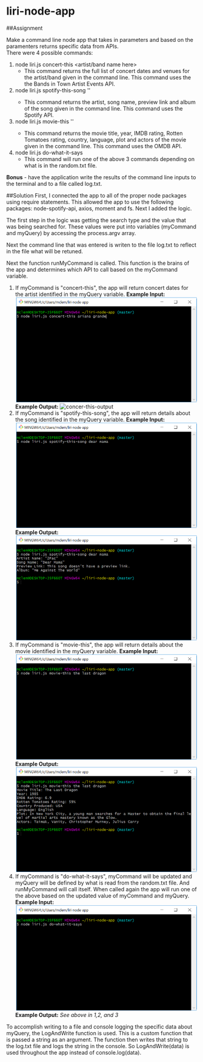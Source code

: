 # liri-node-app

##Assignment 

Make a command line node app that takes in parameters and based on the paramenters returns specific data from APIs.  
There were 4 possible commands:
1. node liri.js concert-this <artist/band name here>
    - This command returns the full list of concert dates and venues for the artist/band given in the command line.  This command uses the the Bands in Town Artist Events API.
2. node liri.js spotify-this-song '<song name here>'
    - This command returns the artist, song name, preview link and album of the song given in the command line.  This command uses the Spotify API.
3. node liri.js movie-this '<movie name here>' 
    - This command returns the movie title, year, IMDB rating, Rotten Tomatoes rating, country, language, plot and actors of the movie given in the command line.  This command uses the OMDB API. 
4. node liri.js do-what-it-says
    - This command will run one of the above 3 commands depending on what is in the random.txt file.  

**Bonus** - have the application write the results of the command line inputs to the terminal and to a file called log.txt. 


##Solution
First, I connected the app to all of the proper node packages using require statements.  This allowed the app to use the following packages: node-spotify-api, axios, moment and fs.  Next I added the logic.

The first step in the logic was getting the search type and the value that was being searched for.  These values were put into variables (myCommand and myQuery) by accessing the process.argv array.  

Next the command line that was entered is writen to the file log.txt to reflect in the file what will be retuned.

Next the function runMyCommand is called.  This function is the brains of the app and determines which API to call based on the myCommand variable.  
1. If myCommand is "concert-this", the app will return concert dates for the artist identified in the myQuery variable.
**Example Input:** ![concert-this-input](https://github.com/mwclemons/liri-node-app/raw/master/images/concert-this-input.png)
**Example Output:** ![concer-this-output](https://github.com/mwclemons/liri-node-app/raw/master/images/concert-this-out.png)
2. If myCommand is "spotify-this-song", the app will return details about the song identified in the myQuery variable.
**Example Input:** ![spotify-this-song-input](https://github.com/mwclemons/liri-node-app/raw/master/images/spotify-this-song-input.png)
**Example Output:** ![spotify-this-song-out](https://github.com/mwclemons/liri-node-app/raw/master/images/spotify-this-song-output.png)
3. If myCommand is "movie-this", the app will return details about the movie identified in the myQuery variable.
**Example Input:** ![movie-this-input](https://github.com/mwclemons/liri-node-app/raw/master/images/movie-this-input.png)
**Example Output:** ![movie-this-output](https://github.com/mwclemons/liri-node-app/raw/master/images/movie-this-output.png)
4. If myCommand is "do-what-it-says", myCommand will be updated and myQuery will be defined by what is read from the random.txt file.  And runMyCommand will call itself.  When called again the app will run one of the above based on the updated value of myCommand and myQuery.
**Example Input:** ![do-what-it-says-input](https://github.com/mwclemons/liri-node-app/raw/master/images/do-what-it-says-input.png)
**Example Output:** *See above in 1,2, and 3*

To accomplish writing to a file and console logging the specific data about myQuery, the LogAndWrite function is used.  This is a custom function that is passed a string as an argument.  The function then writes that string to the log.txt file and logs the string in the console.  So LogAndWrite(data) is used throughout the app instead of console.log(data).
 






